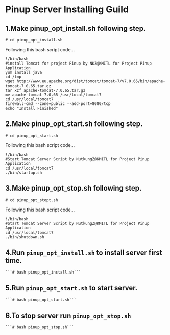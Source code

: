 Pinup Server Installing Guild
=============================

1.Make pinup_opt_install.sh following step.
------------------------------------------
```# cd pinup_opt_install.sh```

Following this bash script code...
```
!/bin/bash
#install Tomcat for project Pinup by NKZ@KMITL for Project Pinup Application
yum install java
cd /tmp
wget http://www.eu.apache.org/dist/tomcat/tomcat-7/v7.0.65/bin/apache-tomcat-7.0.65.tar.gz
tar xzf apache-tomcat-7.0.65.tar.gz
mv apache-tomcat-7.0.65 /usr/local/tomcat7
cd /usr/local/tomcat7
firewall-cmd --zone=public --add-port=8080/tcp
echo "Install Finished"
```


2.Make pinup_opt_start.sh following step.
-----------------------------------------
```# cd pinup_opt_start.sh```

Following this bash script code...
```
!/bin/bash
#Start Tomcat Server Script by NutkungZ@KMITL for Project Pinup Application
cd /usr/local/tomcat7
./bin/startup.sh
```

3.Make pinup_opt_stop.sh following step.
------------------------------------------
```# cd pinup_opt_stopt.sh```

Following this bash script code...
```
!/bin/bash
#Start Tomcat Server Script by NutkungZ@KMITL for Project Pinup Application
cd /usr/local/tomcat7
./bin/shutdown.sh
```

4.Run ```pinup_opt_install.sh``` to install server first time.
--------------------------------------------------------
	```# bash pinup_opt_install.sh```

5.Run ```pinup_opt_start.sh``` to start server.
------------------------------------------
	```# bash pinup_opt_start.sh```

6.To stop server run ```pinup_opt_stop.sh```
---------------------------------------------
	```# bash pinup_opt_stop.sh```
